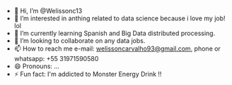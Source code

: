 - 👋 Hi, I’m @Welissonc13
- 👀 I’m interested in anthing related to data science because i love my job! lol
- 🌱 I’m currently learning Spanish and Big Data distributed processing.
- 💞️ I’m looking to collaborate on any data jobs.
- 📫 How to reach me e-mail: welissoncarvalho93@gmail.com, phone or whatsapp: +55 31971590580
- 😄 Pronouns: ...
- ⚡ Fun fact: I'm addicted to Monster Energy Drink !!

<!---
Welissonc13/Welissonc13 is a ✨ special ✨ repository because its `README.md` (this file) appears on your GitHub profile.
You can click the Preview link to take a look at your changes.
--->
